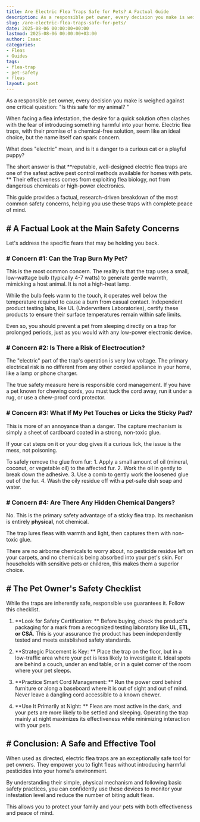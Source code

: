 ```yaml
---
title: Are Electric Flea Traps Safe for Pets? A Factual Guide
description: As a responsible pet owner, every decision you make is weighed against one critical question "Is this safe for my animal?" When facing a flea infestation, the...
slug: /are-electric-flea-traps-safe-for-pets/
date: 2025-08-06 00:00:00+00:00
lastmod: 2025-08-06 00:00:00+03:00
author: Isaac
categories:
- Fleas
- Guides
tags:
- flea-trap
- pet-safety
- fleas
layout: post
---
```


As a responsible pet owner, every decision you make is weighed against one critical question: "Is this safe for my animal? "

When facing a flea infestation, the desire for a quick solution often clashes with the fear of introducing something harmful into your home. Electric flea traps, with their promise of a chemical-free solution, seem like an ideal choice, but the name itself can spark concern.

What does "electric" mean, and is it a danger to a curious cat or a playful puppy?

The short answer is that **reputable, well-designed electric flea traps are one of the safest active pest control methods available for homes with pets. ** Their effectiveness comes from exploiting flea biology, not from dangerous chemicals or high-power electronics.

This guide provides a factual, research-driven breakdown of the most common safety concerns, helping you use these traps with complete peace of mind.

## # A Factual Look at the Main Safety Concerns

Let's address the specific fears that may be holding you back.

### # Concern #1: Can the Trap Burn My Pet?

This is the most common concern. The reality is that the trap uses a small, low-wattage bulb (typically 4-7 watts) to generate gentle warmth, mimicking a host animal. It is not a high-heat lamp.

While the bulb feels warm to the touch, it operates well below the temperature required to cause a burn from casual contact. Independent product testing labs, like UL (Underwriters Laboratories), certify these products to ensure their surface temperatures remain within safe limits.

Even so, you should prevent a pet from sleeping directly on a trap for prolonged periods, just as you would with any low-power electronic device.

### # Concern #2: Is There a Risk of Electrocution?

The "electric" part of the trap's operation is very low voltage. The primary electrical risk is no different from any other corded appliance in your home, like a lamp or phone charger.

The true safety measure here is responsible cord management. If you have a pet known for chewing cords, you must tuck the cord away, run it under a rug, or use a chew-proof cord protector.

### # Concern #3: What If My Pet Touches or Licks the Sticky Pad?

This is more of an annoyance than a danger. The capture mechanism is simply a sheet of cardboard coated in a strong, non-toxic glue.

If your cat steps on it or your dog gives it a curious lick, the issue is the mess, not poisoning.

To safely remove the glue from fur: 1. Apply a small amount of oil (mineral, coconut, or vegetable oil) to the affected fur. 2. Work the oil in gently to break down the adhesive. 3. Use a comb to gently work the loosened glue out of the fur. 4. Wash the oily residue off with a pet-safe dish soap and water.

### # Concern #4: Are There Any Hidden Chemical Dangers?

No. This is the primary safety advantage of a sticky flea trap. Its mechanism is entirely **physical**, not chemical.

The trap lures fleas with warmth and light, then captures them with non-toxic glue.

There are no airborne chemicals to worry about, no pesticide residue left on your carpets, and no chemicals being absorbed into your pet's skin. For households with sensitive pets or children, this makes them a superior choice.

## # The Pet Owner's Safety Checklist

While the traps are inherently safe, responsible use guarantees it. Follow this checklist.

1. **Look for Safety Certification: ** Before buying, check the product's packaging for a mark from a recognized testing laboratory like **UL, ETL, or CSA**. This is your assurance the product has been independently tested and meets established safety standards.

2. **Strategic Placement is Key: ** Place the trap on the floor, but in a low-traffic area where your pet is less likely to investigate it. Ideal spots are behind a couch, under an end table, or in a quiet corner of the room where your pet sleeps.

3. **Practice Smart Cord Management: ** Run the power cord behind furniture or along a baseboard where it is out of sight and out of mind. Never leave a dangling cord accessible to a known chewer.

4. **Use It Primarily at Night: ** Fleas are most active in the dark, and your pets are more likely to be settled and sleeping. Operating the trap mainly at night maximizes its effectiveness while minimizing interaction with your pets.

## # Conclusion: A Safe and Effective Tool

When used as directed, electric flea traps are an exceptionally safe tool for pet owners. They empower you to fight fleas without introducing harmful pesticides into your home's environment.

By understanding their simple, physical mechanism and following basic safety practices, you can confidently use these devices to monitor your infestation level and reduce the number of biting adult fleas.

This allows you to protect your family and your pets with both effectiveness and peace of mind.
